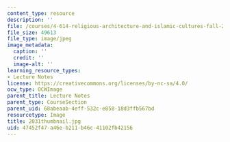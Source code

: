```yaml
---
content_type: resource
description: ''
file: /courses/4-614-religious-architecture-and-islamic-cultures-fall-2002/47452f47a46eb211b46c41102fb42156_2031thumbnail.jpg
file_size: 49613
file_type: image/jpeg
image_metadata:
  caption: ''
  credit: ''
  image-alt: ''
learning_resource_types:
- Lecture Notes
license: https://creativecommons.org/licenses/by-nc-sa/4.0/
ocw_type: OCWImage
parent_title: Lecture Notes
parent_type: CourseSection
parent_uid: 68abeaab-4eff-532c-e858-18d3ffb567bd
resourcetype: Image
title: 2031thumbnail.jpg
uid: 47452f47-a46e-b211-b46c-41102fb42156
---
```

